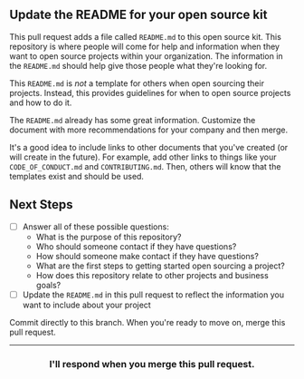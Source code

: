 ## Update the README for your open source kit

This pull request adds a file called `README.md` to this open source kit. This repository is where people will come for help and information when they want to open source projects within your organization. The information in the `README.md` should help give those people what they're looking for.

This `README.md` is _not_ a template for others when open sourcing their projects. Instead, this provides guidelines for when to open source projects and how to do it.

The `README.md` already has some great information. Customize the document with more recommendations for your company and then merge.

It's a good idea to include links to other documents that you've created (or will create in the future). For example, add other links to things like your `CODE_OF_CONDUCT.md` and `CONTRIBUTING.md`. Then, others will know that the templates exist and should be used.

## Next Steps

- [ ] Answer all of these possible questions:
  - What is the purpose of this repository?
  - Who should someone contact if they have questions?
  - How should someone make contact if they have questions?
  - What are the first steps to getting started open sourcing a project?
  - How does this repository relate to other projects and business goals?
- [ ] Update the `README.md` in this pull request to reflect the information you want to include about your project

Commit directly to this branch. When you're ready to move on, merge this pull request.

<hr>
<h3 align="center">I'll respond when you merge this pull request.</h3>
